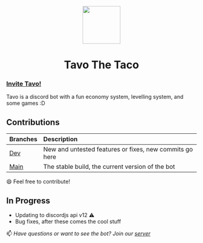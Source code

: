 <p align="center">
  <img src="https://user-images.githubusercontent.com/65512990/117517368-d7b01480-af69-11eb-9b6f-1491b746a642.png" width="100" height="100">
</p>
<p align="center">
  <h1 align="center">
    <strong>Tavo The Taco</strong>
  </h1>
</p>

### <a href="https://discord.com/api/oauth2/authorize?client_id=711580935098990713&permissions=2419182678&redirect_uri=http%3A%2F%2F127.0.0.1&scope=bot"> Invite Tavo! </a>
Tavo is a discord bot with a fun economy system, levelling system, and some games :D

## Contributions

| Branches             |      Description      |
| :------------------- | :------------------- |
| [Dev](https://github.com/Treixatek/Tavo-The-Taco/tree/dev)       |      New and untested features or fixes, new commits go here       |
| [Main](https://github.com/Treixatek/Tavo-The-Taco/tree/main) |     The stable build, the current version of the bot      |

😄 Feel free to contribute!

## In Progress
- Updating to discordjs api v12 ⚠
- Bug fixes, after these comes the cool stuff


📫 _Have questions or want to see the bot? Join our <a href="https://discord.gg/TKh4nygEMG">server</a>_
